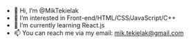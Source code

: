 - 👋 Hi, I’m @MikTekielak
- 👀 I’m interested in Front-end/HTML/CSS/JavaScript/C++
- 🌱 I’m currently learning React.js
- 📫 You can reach me via my email: mik.tekielak@gmail.com

<!---
MikTekielak/MikTekielak is a ✨ special ✨ repository because its `README.md` (this file) appears on your GitHub profile.
You can click the Preview link to take a look at your changes.
--->
